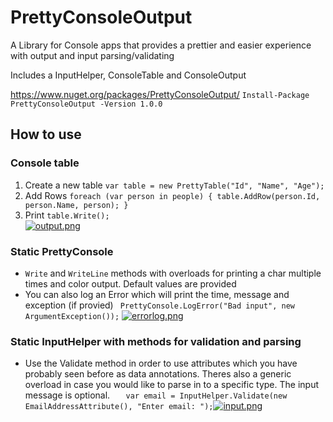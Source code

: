 # PrettyConsoleOutput

A Library for Console apps that provides a prettier and easier experience with output and input parsing/validating 


Includes a InputHelper, ConsoleTable and ConsoleOutput

https://www.nuget.org/packages/PrettyConsoleOutput/
```Install-Package PrettyConsoleOutput -Version 1.0.0```

## How to use
### Console table
1. Create a new table
`var table = new PrettyTable("Id", "Name", "Age");`
2. Add Rows
`foreach (var person in people)
            {
                table.AddRow(person.Id, person.Name, person);
            }`
3. Print `table.Write();`     
[![output.png](https://i.postimg.cc/wMX7tr1c/output.png)](https://postimg.cc/MfGWNdbv)

### Static PrettyConsole
- `Write` and `WriteLine` methods with overloads for printing a char multiple times and color output. Default values are provided
- You can also log an Error which will print the time, message and exception (if provied) ` PrettyConsole.LogError("Bad input", new ArgumentException());` [![errorlog.png](https://i.postimg.cc/nzd3ydF2/errorlog.png)](https://postimg.cc/VrC9MWb0)

### Static InputHelper with methods for validation and parsing 
- Use the Validate method in order to use attributes which you have probably seen before as data annotations. Theres also a generic overload in case you would like to parse in to a specific type. The input message is optional. `   var email = InputHelper.Validate(new EmailAddressAttribute(), "Enter email: ");`[![input.png](https://i.postimg.cc/8CWCj3JK/input.png)](https://postimg.cc/5H4JrsmL)
